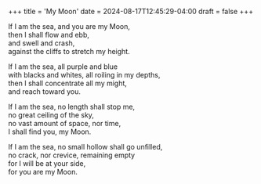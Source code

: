 +++
title = 'My Moon'
date = 2024-08-17T12:45:29-04:00
draft = false
+++

If I am the sea, and you are my Moon,  
then I shall flow and ebb,  
and swell and crash,  
against the cliffs to stretch my height.

If I am the sea, all purple and blue  
with blacks and whites, all roiling in my depths,  
then I shall concentrate all my might,  
and reach toward you.

If I am the sea, no length shall stop me,  
no great ceiling of the sky,  
no vast amount of space, nor time,  
I shall find you, my Moon.

If I am the sea, no small hollow shall go unfilled,  
no crack, nor crevice, remaining empty  
for I will be at your side,  
for you are my Moon.
